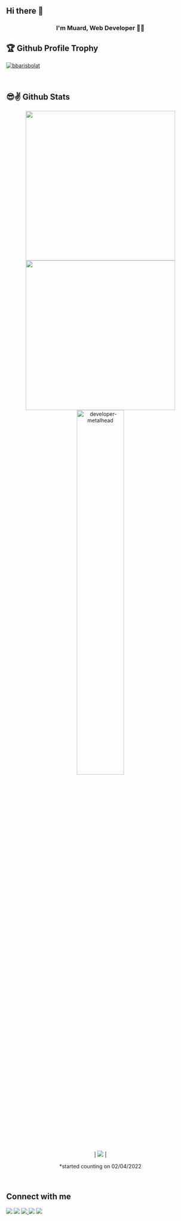 ## Hi there 👋

### <div align="center"> **I'm Muard, Web Developer** 👨‍💻</div>  

## 🏆 Github Profile Trophy

<p align="left"> <a href="https://github.com/mo/github-profile-trophy"><img src="https://github-profile-trophy.vercel.app/?username=mo&margin-w=15" alt="bbarisbolat" /></a> </p>

<br>

## 😎✌ Github Stats  

<div align=center>
  <img width="400" src="https://github-readme-stats.vercel.app/api?username=mo&theme=tokyonight&show_icons=true&hide_border=true&count_private=true" />
  <img width="400"  src="https://github-readme-streak-stats.herokuapp.com?user=mo&theme=tokyonight&hide_border=true" />
  <img align="left"><img width="50%" src="https://github-readme-stats.vercel.app/api/top-langs?username=mo&show_icons=true&theme=tokyonight&layout=compact" alt="developer-metalhead" />  

</div>
<br>


<div align=center>
  
  | ![](https://komarev.com/ghpvc/?username=mo&color=blue) |
 
  *started counting on 02/04/2022
  
</div> 

<br/>  

## Connect with me  
<p align = "center">

[<img src="https://img.shields.io/badge/Facebook-1877F2?style=for-the-badge&logo=facebook&logoColor=white" />](https://www.facebook.com/muradorucow/)
[<img src="https://img.shields.io/badge/linkedin-%230077B5.svg?&style=for-the-badge&logo=linkedin&logoColor=white" />](https://www.linkedin.com/in/mo/) 
<a href="mailto:orucowmurad@gmail.com">
  <img src="https://img.shields.io/badge/Gmail-D14836?style=for-the-badge&logo=gmail&logoColor=white" />
</a>
[<img src="https://img.shields.io/badge/medium-%2312100E.svg?&style=for-the-badge&logo=medium&logoColor=white&color=black" />](https://medium.com/@orucowmurad)
[<img src="https://img.shields.io/badge/Instagram-E4405F?style=for-the-badge&logo=instagram&logoColor=white" />](https://www.instagram.com/muradorucow/)
</p>
</p>  